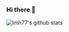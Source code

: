 ### Hi there 👋
![lmh77's github stats](https://github-readme-stats.vercel.app/api?username=lmh77&show_icons=true&theme=radical)
